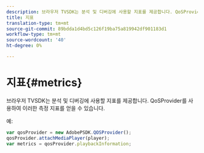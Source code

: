```yaml
---
description: 브라우저 TVSDK는 분석 및 디버깅에 사용할 지표를 제공합니다. QoSProvider를 사용하여 이러한 측정 지표를 얻을 수 있습니다.
title: 지표
translation-type: tm+mt
source-git-commit: 89bdda1d4bd5c126f19ba75a819942df901183d1
workflow-type: tm+mt
source-wordcount: '40'
ht-degree: 0%

---
```



# 지표{#metrics}

브라우저 TVSDK는 분석 및 디버깅에 사용할 지표를 제공합니다. QoSProvider를 사용하여 이러한 측정 지표를 얻을 수 있습니다.

예:

```js
var qosProvider = new AdobePSDK.QOSProvider(); 
qosProvider.attachMediaPlayer(player); 
var metrics = qosProvider.playbackInformation;
```

